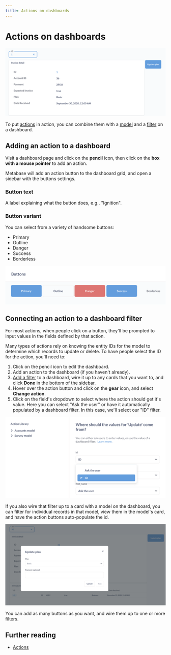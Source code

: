 ```yaml
---
title: Actions on dashboards
---
```


# Actions on dashboards

![Dashboard with filter, action button, and detail card view](./images/dashboard-filter-action.png)

To put [actions](../actions/start.md) in action, you can combine them with a [model](../data-modeling/models.md) and a [filter](./filters.md) on a dashboard.

## Adding an action to a dashboard

Visit a dashboard page and click on the **pencil** icon, then click on the **box with a mouse pointer** to add an action.

Metabase will add an action button to the dashboard grid, and open a sidebar with the buttons settings.

### Button text

A label explaining what the button does, e.g., "Ignition".

### Button variant

You can select from a variety of handsome buttons:

- Primary
- Outline
- Danger
- Success
- Borderless

![Button types](./images/buttons.png)

## Connecting an action to a dashboard filter

For most actions, when people click on a button, they'll be prompted to input values in the fields defined by that action.


Many types of actions rely on knowing the entity IDs for the model to determine which records to update or delete. To have people select the ID for the action, you'll need to:

1. Click on the pencil icon to edit the dashboard.
2. Add an action to the dashboard (if you haven't already).
2. [Add a filter](./filters.md) to a dashboard, wire it up to any cards that you want to, and click **Done** in the bottom of the sidebar.
3. Hover over the action button and click on the **gear** icon, and select **Change action**.
4. Click on the field's dropdown to select where the action should get it's value. Here you can select "Ask the user" or have it automatically populated by a dashboard filter. In this case, we'll select our "ID" filter.

![Wiring up an action button to a dashboard filter](./images/id-value.png)

If you also wire that filter up to a card with a model on the dashboard, you can filter for individual records in that model, view them in the model's card, and have the action buttons auto-populate the id.

![Button form](./images/button-form.png)

 You can add as many buttons as you want, and wire them up to one or more filters.

 ## Further reading

- [Actions](../actions/start.md)

